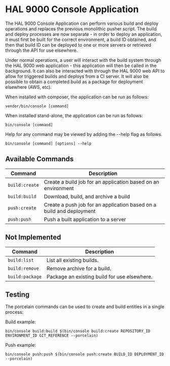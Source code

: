 HAL 9000 Console Application
============================

The HAL 9000 Console Application can perform various build and deploy operations and replaces the previous
monolithic pusher script. The build and deploy processes are now separate - in order to deploy an application, it
must first be built for the correct environment, a build ID obtained, and then that build ID can be deployed to
one or more servers or retrieved through the API for use elsewhere.

Under normal operations, a user will interact with the build system through the HAL 9000 web application - this
application will then be called in the background. It can also be interacted with through the HAL 9000 web API to
allow for triggered builds and deploys from a CI server. It will also be possible to obtain a completed build as a
package for deployment elsewhere (AWS, etc).

When installed with composer, the application can be run as follows:
```
vendor/bin/console [command]
```

When installed stand-alone, the application can be run as follows:
```
bin/console [command]
```

Help for any command may be viewed by adding the --help flag as follows.
```
bin/console [command] [options] --help
```

## Available Commands

Command          | Description
---------------- | ----------
`build:create`   | Create a build job for an application based on an environment
`build:build`    | Download, build, and archive a build
`push:create`    | Create a push job for an application based on a build and deployment
`push:push`      | Push a built application to a server

## Not Implemented

Command          | Description
---------------- | ----------
`build:list`     | List all existing builds.
`build:remove`   | Remove archive for a build.
`build:package`  | Package an existing build for use elsewhere.

## Testing

The porcelain commands can be used to create and build entities in a single process:

Build example:
```
bin/console build:build $(bin/console build:create REPOSITORY_ID ENVIRONMENT_ID GIT_REFERENCE --porcelain)
```

Push example:
```
bin/console push:push $(bin/console push:create BUILD_ID DEPLOYMENT_ID --porcelain)
```